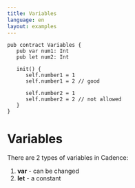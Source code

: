 ```yaml
---
title: Variables
language: en
layout: examples
---
```


```cadence
pub contract Variables {
   pub var num1: Int
   pub let num2: Int

   init() {
      self.number1 = 1
      self.number1 = 2 // good

      self.number2 = 1
      self.number2 = 2 // not allowed
   }
}
```

# Variables

There are 2 types of variables in Cadence:

1. **var** - can be changed
2. **let** - a constant

